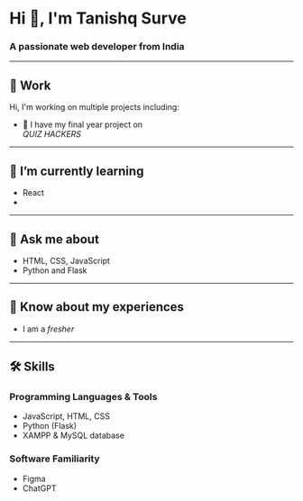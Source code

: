 # Hi 👋, I'm Tanishq Surve

### A passionate web developer from India

---

## 💼 Work

Hi, I'm working on multiple projects including:

- 👯 I have my final year project on  
  *QUIZ HACKERS*

---

## 🌱 I’m currently learning

- React
- 
---

## 💬 Ask me about

- HTML, CSS, JavaScript  
- Python and Flask  

---

## 📄 Know about my experiences

- I am a *fresher*  
---

## 🛠 Skills

### Programming Languages & Tools

- JavaScript, HTML, CSS  
- Python (Flask)  
- XAMPP & MySQL database

### Software Familiarity

- Figma  
- ChatGPT

